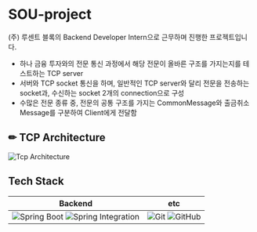 # SOU-project

(주) 루센트 블록의 Backend Developer Intern으로 근무하며 진행한 프로젝트입니다.
- 하나 금융 투자와의 전문 통신 과정에서 해당 전문이 올바른 구조를 가지는지를 테스트하는 TCP server
- 서버와 TCP socket 통신을 하며, 일반적인 TCP server와 달리 전문을 전송하는 socket과, 수신하는 socket 2개의 connection으로 구성
- 수많은 전문 종류 중, 전문의 공통 구조를 가지는 CommonMessage와 출금취소 Message를 구분하여 Client에게 전달함

## ✏︎ TCP Architecture

![Tcp Architecture](https://user-images.githubusercontent.com/33611439/222921730-b4e44329-783e-49cf-91e2-a59904ccad24.jpg)

## Tech Stack

|                                                                                                                 Backend                                                                                                                  |                                                                                                                                               etc                                                                                                                                                |
|:----------------------------------------------------------------------------------------------------------------------------------------------------------------------------------------------------------------------------------------:|:------------------------------------------------------------------------------------------------------------------------------------------------------------------------------------------------------------------------------------------------------------------------------------------------:|
| ![Spring Boot](https://img.shields.io/badge/SpringBoot-6DB33F?style=flat-square&logo=springboot&color=#6DB33F) ![Spring Integration](https://img.shields.io/badge/Spring_Integration-13C100?style=flat-square&logo=Spring) | ![Git](https://img.shields.io/badge/Git-orange?style=flat&logo=Git)  ![GitHub](https://img.shields.io/badge/GitHub-black?style=flat&logo=GitHub) |



